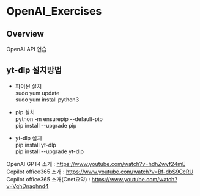 # OpenAI_Exercises
## Overview
OpenAI API 연습
## yt-dlp 설치방법
- 파이썬 설치  
sudo yum update  
sudo yum install python3  
  
- pip 설치  
python -m ensurepip --default-pip  
pip install --upgrade pip  
  
- yt-dlp 설치  
pip install yt-dlp  
pip install --upgrade yt-dlp  




OpenAI GPT4 소개 : https://www.youtube.com/watch?v=hdhZwyf24mE  
Copilot office365 소개 : https://www.youtube.com/watch?v=Bf-dbS9CcRU  
Copilot office365 소개(Cnet요약) : https://www.youtube.com/watch?v=VqhDnaqhnd4
